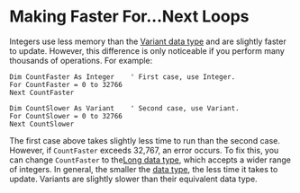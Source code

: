 
# Making Faster For...Next Loops

Integers use less memory than the [Variant data type](b8bdf64f-5920-1ae9-16d0-b26d09524a30.md) and are slightly faster to update. However, this difference is only noticeable if you perform many thousands of operations. For example:


```
Dim CountFaster As Integer    ' First case, use Integer. 
For CountFaster = 0 to 32766     
Next CountFaster 
 
Dim CountSlower As Variant    ' Second case, use Variant. 
For CountSlower = 0 to 32766 
Next CountSlower 

```


The first case above takes slightly less time to run than the second case. However, if  `CountFaster` exceeds 32,767, an error occurs. To fix this, you can change `CountFaster` to the[Long data type](b8bdf64f-5920-1ae9-16d0-b26d09524a30.md), which accepts a wider range of integers. In general, the smaller the [data type](b8bdf64f-5920-1ae9-16d0-b26d09524a30.md), the less time it takes to update. Variants are slightly slower than their equivalent data type.


